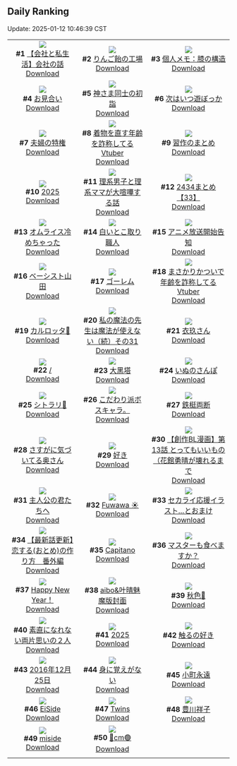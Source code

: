 ## Daily Ranking
Update: 2025-01-12 10:46:39 CST

|      |      |      |
| :----: | :----: | :----: |
| ![](https://i.pixiv.re/c/240x480/img-master/img/2025/01/10/12/00/17/126076743_p0_master1200.jpg)<br>**#1** [【会社と私生活】会社の話](https://www.pixiv.net/artworks/126076743)<br>[Download](https://i.pixiv.re/img-original/img/2025/01/10/12/00/17/126076743_p0.jpg) | ![](https://i.pixiv.re/c/240x480/img-master/img/2025/01/10/07/30/03/126073046_p0_master1200.jpg)<br>**#2** [りんご飴の工場](https://www.pixiv.net/artworks/126073046)<br>[Download](https://i.pixiv.re/img-original/img/2025/01/10/07/30/03/126073046_p0.jpg) | ![](https://i.pixiv.re/c/240x480/img-master/img/2025/01/09/06/00/10/126042813_p0_master1200.jpg)<br>**#3** [個人メモ：膝の構造](https://www.pixiv.net/artworks/126042813)<br>[Download](https://i.pixiv.re/img-original/img/2025/01/09/06/00/10/126042813_p0.jpg) |
| ![](https://i.pixiv.re/c/240x480/img-master/img/2025/01/09/21/51/57/126060393_p0_master1200.jpg)<br>**#4** [お見合い](https://www.pixiv.net/artworks/126060393)<br>[Download](https://i.pixiv.re/img-original/img/2025/01/09/21/51/57/126060393_p0.jpg) | ![](https://i.pixiv.re/c/240x480/img-master/img/2025/01/09/19/21/43/126055634_p0_master1200.jpg)<br>**#5** [神さま同士の初詣](https://www.pixiv.net/artworks/126055634)<br>[Download](https://i.pixiv.re/img-original/img/2025/01/09/19/21/43/126055634_p0.jpg) | ![](https://i.pixiv.re/c/240x480/img-master/img/2025/01/10/20/29/14/126087587_p0_master1200.jpg)<br>**#6** [次はいつ遊ぼっか](https://www.pixiv.net/artworks/126087587)<br>[Download](https://i.pixiv.re/img-original/img/2025/01/10/20/29/14/126087587_p0.jpg) |
| ![](https://i.pixiv.re/c/240x480/img-master/img/2025/01/09/00/02/46/126036524_p0_master1200.jpg)<br>**#7** [夫婦の特権](https://www.pixiv.net/artworks/126036524)<br>[Download](https://i.pixiv.re/img-original/img/2025/01/09/00/02/46/126036524_p0.jpg) | ![](https://i.pixiv.re/c/240x480/img-master/img/2025/01/09/21/00/08/126058505_p0_master1200.jpg)<br>**#8** [着物を直す年齢を詐称してるVtuber](https://www.pixiv.net/artworks/126058505)<br>[Download](https://i.pixiv.re/img-original/img/2025/01/09/21/00/08/126058505_p0.png) | ![](https://i.pixiv.re/c/240x480/img-master/img/2025/01/09/00/00/35/126036292_p0_master1200.jpg)<br>**#9** [習作のまとめ](https://www.pixiv.net/artworks/126036292)<br>[Download](https://i.pixiv.re/img-original/img/2025/01/09/00/00/35/126036292_p0.jpg) |
| ![](https://i.pixiv.re/c/240x480/img-master/img/2025/01/09/02/20/20/126040129_p0_master1200.jpg)<br>**#10** [2025](https://www.pixiv.net/artworks/126040129)<br>[Download](https://i.pixiv.re/img-original/img/2025/01/09/02/20/20/126040129_p0.jpg) | ![](https://i.pixiv.re/c/240x480/img-master/img/2025/01/09/18/43/08/126054625_p0_master1200.jpg)<br>**#11** [理系男子と理系ママが大喧嘩する話](https://www.pixiv.net/artworks/126054625)<br>[Download](https://i.pixiv.re/img-original/img/2025/01/09/18/43/08/126054625_p0.jpg) | ![](https://i.pixiv.re/c/240x480/img-master/img/2025/01/10/11/21/05/126076123_p0_master1200.jpg)<br>**#12** [2434まとめ【33】](https://www.pixiv.net/artworks/126076123)<br>[Download](https://i.pixiv.re/img-original/img/2025/01/10/11/21/05/126076123_p0.png) |
| ![](https://i.pixiv.re/c/240x480/img-master/img/2025/01/09/18/22/05/126054129_p0_master1200.jpg)<br>**#13** [オムライス冷めちゃった](https://www.pixiv.net/artworks/126054129)<br>[Download](https://i.pixiv.re/img-original/img/2025/01/09/18/22/05/126054129_p0.jpg) | ![](https://i.pixiv.re/c/240x480/img-master/img/2025/01/10/20/30/02/126087613_p0_master1200.jpg)<br>**#14** [白いとこ取り職人](https://www.pixiv.net/artworks/126087613)<br>[Download](https://i.pixiv.re/img-original/img/2025/01/10/20/30/02/126087613_p0.png) | ![](https://i.pixiv.re/c/240x480/img-master/img/2025/01/10/15/52/05/126080426_p0_master1200.jpg)<br>**#15** [アニメ放送開始告知](https://www.pixiv.net/artworks/126080426)<br>[Download](https://i.pixiv.re/img-original/img/2025/01/10/15/52/05/126080426_p0.jpg) |
| ![](https://i.pixiv.re/c/240x480/img-master/img/2025/01/09/00/02/29/126036502_p0_master1200.jpg)<br>**#16** [ベーシスト山田](https://www.pixiv.net/artworks/126036502)<br>[Download](https://i.pixiv.re/img-original/img/2025/01/09/00/02/29/126036502_p0.png) | ![](https://i.pixiv.re/c/240x480/img-master/img/2025/01/10/00/00/10/126065055_p0_master1200.jpg)<br>**#17** [ゴーレム](https://www.pixiv.net/artworks/126065055)<br>[Download](https://i.pixiv.re/img-original/img/2025/01/10/00/00/10/126065055_p0.png) | ![](https://i.pixiv.re/c/240x480/img-master/img/2025/01/10/21/00/32/126088636_p0_master1200.jpg)<br>**#18** [まさかりかついで年齢を詐称してるVtuber](https://www.pixiv.net/artworks/126088636)<br>[Download](https://i.pixiv.re/img-original/img/2025/01/10/21/00/32/126088636_p0.jpg) |
| ![](https://i.pixiv.re/c/240x480/img-master/img/2025/01/09/21/04/48/126058757_p0_master1200.jpg)<br>**#19** [カルロッタ🥀](https://www.pixiv.net/artworks/126058757)<br>[Download](https://i.pixiv.re/img-original/img/2025/01/09/21/04/48/126058757_p0.png) | ![](https://i.pixiv.re/c/240x480/img-master/img/2025/01/10/00/01/07/126065263_p0_master1200.jpg)<br>**#20** [私の魔法の先生は魔法が使えない（続）その31](https://www.pixiv.net/artworks/126065263)<br>[Download](https://i.pixiv.re/img-original/img/2025/01/10/00/01/07/126065263_p0.jpg) | ![](https://i.pixiv.re/c/240x480/img-master/img/2025/01/09/00/55/00/126038180_p0_master1200.jpg)<br>**#21** [衣玖さん](https://www.pixiv.net/artworks/126038180)<br>[Download](https://i.pixiv.re/img-original/img/2025/01/09/00/55/00/126038180_p0.jpg) |
| ![](https://i.pixiv.re/c/240x480/img-master/img/2025/01/10/00/08/05/126065678_p0_master1200.jpg)<br>**#22** [/](https://www.pixiv.net/artworks/126065678)<br>[Download](https://i.pixiv.re/img-original/img/2025/01/10/00/08/05/126065678_p0.png) | ![](https://i.pixiv.re/c/240x480/img-master/img/2025/01/10/13/46/20/126078462_p0_master1200.jpg)<br>**#23** [大黑塔](https://www.pixiv.net/artworks/126078462)<br>[Download](https://i.pixiv.re/img-original/img/2025/01/10/13/46/20/126078462_p0.jpg) | ![](https://i.pixiv.re/c/240x480/img-master/img/2025/01/10/12/19/36/126077098_p0_master1200.jpg)<br>**#24** [いぬのさんぽ](https://www.pixiv.net/artworks/126077098)<br>[Download](https://i.pixiv.re/img-original/img/2025/01/10/12/19/36/126077098_p0.png) |
| ![](https://i.pixiv.re/c/240x480/img-master/img/2025/01/09/01/02/59/126038439_p0_master1200.jpg)<br>**#25** [シトラリ🎨](https://www.pixiv.net/artworks/126038439)<br>[Download](https://i.pixiv.re/img-original/img/2025/01/09/01/02/59/126038439_p0.jpg) | ![](https://i.pixiv.re/c/240x480/img-master/img/2025/01/10/12/21/01/126077093_p0_master1200.jpg)<br>**#26** [こだわり派ボスキャラ。](https://www.pixiv.net/artworks/126077093)<br>[Download](https://i.pixiv.re/img-original/img/2025/01/10/12/21/01/126077093_p0.jpg) | ![](https://i.pixiv.re/c/240x480/img-master/img/2025/01/10/07/01/55/126072708_p0_master1200.jpg)<br>**#27** [鉄梃両断](https://www.pixiv.net/artworks/126072708)<br>[Download](https://i.pixiv.re/img-original/img/2025/01/10/07/01/55/126072708_p0.jpg) |
| ![](https://i.pixiv.re/c/240x480/img-master/img/2025/01/10/00/04/27/126065535_p0_master1200.jpg)<br>**#28** [さすがに気づいてる奥さん](https://www.pixiv.net/artworks/126065535)<br>[Download](https://i.pixiv.re/img-original/img/2025/01/10/00/04/27/126065535_p0.jpg) | ![](https://i.pixiv.re/c/240x480/img-master/img/2025/01/09/10/34/18/126046144_p0_master1200.jpg)<br>**#29** [好き](https://www.pixiv.net/artworks/126046144)<br>[Download](https://i.pixiv.re/img-original/img/2025/01/09/10/34/18/126046144_p0.jpg) | ![](https://i.pixiv.re/c/240x480/img-master/img/2025/01/10/22/51/58/126092530_p0_master1200.jpg)<br>**#30** [【創作BL漫画】第13話 とってもいいもの（花館勇晴が壊れるまで](https://www.pixiv.net/artworks/126092530)<br>[Download](https://i.pixiv.re/img-original/img/2025/01/10/22/51/58/126092530_p0.jpg) |
| ![](https://i.pixiv.re/c/240x480/img-master/img/2025/01/09/10/32/28/126046127_p0_master1200.jpg)<br>**#31** [主人公の君たちへ](https://www.pixiv.net/artworks/126046127)<br>[Download](https://i.pixiv.re/img-original/img/2025/01/09/10/32/28/126046127_p0.jpg) | ![](https://i.pixiv.re/c/240x480/img-master/img/2025/01/09/07/23/16/126043810_p0_master1200.jpg)<br>**#32** [Fuwawa ☀️](https://www.pixiv.net/artworks/126043810)<br>[Download](https://i.pixiv.re/img-original/img/2025/01/09/07/23/16/126043810_p0.png) | ![](https://i.pixiv.re/c/240x480/img-master/img/2025/01/10/17/49/37/126082794_p0_master1200.jpg)<br>**#33** [セカライ応援イラスト…とおまけ](https://www.pixiv.net/artworks/126082794)<br>[Download](https://i.pixiv.re/img-original/img/2025/01/10/17/49/37/126082794_p0.jpg) |
| ![](https://i.pixiv.re/c/240x480/img-master/img/2025/01/10/12/19/58/126077111_p0_master1200.jpg)<br>**#34** [【最新話更新】恋する(おとめ)の作り方　番外編](https://www.pixiv.net/artworks/126077111)<br>[Download](https://i.pixiv.re/img-original/img/2025/01/10/12/19/58/126077111_p0.png) | ![](https://i.pixiv.re/c/240x480/img-master/img/2025/01/09/15/21/53/126050406_p0_master1200.jpg)<br>**#35** [Capitano](https://www.pixiv.net/artworks/126050406)<br>[Download](https://i.pixiv.re/img-original/img/2025/01/09/15/21/53/126050406_p0.jpg) | ![](https://i.pixiv.re/c/240x480/img-master/img/2025/01/10/21/05/09/126088817_p0_master1200.jpg)<br>**#36** [マスターも食べますか？](https://www.pixiv.net/artworks/126088817)<br>[Download](https://i.pixiv.re/img-original/img/2025/01/10/21/05/09/126088817_p0.jpg) |
| ![](https://i.pixiv.re/c/240x480/img-master/img/2025/01/09/15/54/04/126050874_p0_master1200.jpg)<br>**#37** [Happy New Year！](https://www.pixiv.net/artworks/126050874)<br>[Download](https://i.pixiv.re/img-original/img/2025/01/09/15/54/04/126050874_p0.jpg) | ![](https://i.pixiv.re/c/240x480/img-master/img/2025/01/10/03/18/15/126070129_p0_master1200.jpg)<br>**#38** [aibo&叶晴魅魔版封面](https://www.pixiv.net/artworks/126070129)<br>[Download](https://i.pixiv.re/img-original/img/2025/01/10/03/18/15/126070129_p0.png) | ![](https://i.pixiv.re/c/240x480/img-master/img/2025/01/10/00/02/07/126065375_p0_master1200.jpg)<br>**#39** [秋色🐇](https://www.pixiv.net/artworks/126065375)<br>[Download](https://i.pixiv.re/img-original/img/2025/01/10/00/02/07/126065375_p0.jpg) |
| ![](https://i.pixiv.re/c/240x480/img-master/img/2025/01/10/00/13/55/126065923_p0_master1200.jpg)<br>**#40** [素直になれない両片思いの２人](https://www.pixiv.net/artworks/126065923)<br>[Download](https://i.pixiv.re/img-original/img/2025/01/10/00/13/55/126065923_p0.jpg) | ![](https://i.pixiv.re/c/240x480/img-master/img/2025/01/09/21/02/20/126058674_p0_master1200.jpg)<br>**#41** [2025](https://www.pixiv.net/artworks/126058674)<br>[Download](https://i.pixiv.re/img-original/img/2025/01/09/21/02/20/126058674_p0.png) | ![](https://i.pixiv.re/c/240x480/img-master/img/2025/01/10/00/33/51/126066618_p0_master1200.jpg)<br>**#42** [触るの好き](https://www.pixiv.net/artworks/126066618)<br>[Download](https://i.pixiv.re/img-original/img/2025/01/10/00/33/51/126066618_p0.png) |
| ![](https://i.pixiv.re/c/240x480/img-master/img/2025/01/10/00/00/40/126065193_p0_master1200.jpg)<br>**#43** [2016年12月25日](https://www.pixiv.net/artworks/126065193)<br>[Download](https://i.pixiv.re/img-original/img/2025/01/10/00/00/40/126065193_p0.png) | ![](https://i.pixiv.re/c/240x480/img-master/img/2025/01/09/14/44/16/126049882_p0_master1200.jpg)<br>**#44** [身に覚えがない](https://www.pixiv.net/artworks/126049882)<br>[Download](https://i.pixiv.re/img-original/img/2025/01/09/14/44/16/126049882_p0.jpg) | ![](https://i.pixiv.re/c/240x480/img-master/img/2025/01/09/00/00/13/126036194_p0_master1200.jpg)<br>**#45** [小町永遠](https://www.pixiv.net/artworks/126036194)<br>[Download](https://i.pixiv.re/img-original/img/2025/01/09/00/00/13/126036194_p0.jpg) |
| ![](https://i.pixiv.re/c/240x480/img-master/img/2025/01/09/14/30/15/126049703_p0_master1200.jpg)<br>**#46** [EiSide](https://www.pixiv.net/artworks/126049703)<br>[Download](https://i.pixiv.re/img-original/img/2025/01/09/14/30/15/126049703_p0.png) | ![](https://i.pixiv.re/c/240x480/img-master/img/2025/01/09/12/01/20/126047436_p0_master1200.jpg)<br>**#47** [Twins](https://www.pixiv.net/artworks/126047436)<br>[Download](https://i.pixiv.re/img-original/img/2025/01/09/12/01/20/126047436_p0.png) | ![](https://i.pixiv.re/c/240x480/img-master/img/2025/01/10/01/05/43/126056381_p0_master1200.jpg)<br>**#48** [豊川祥子](https://www.pixiv.net/artworks/126056381)<br>[Download](https://i.pixiv.re/img-original/img/2025/01/10/01/05/43/126056381_p0.jpg) |
| ![](https://i.pixiv.re/c/240x480/img-master/img/2025/01/10/20/06/30/126086968_p0_master1200.jpg)<br>**#49** [miside](https://www.pixiv.net/artworks/126086968)<br>[Download](https://i.pixiv.re/img-original/img/2025/01/10/20/06/30/126086968_p0.png) | ![](https://i.pixiv.re/c/240x480/img-master/img/2025/01/09/20/53/56/126058288_p0_master1200.jpg)<br>**#50** [🔴cm🟢](https://www.pixiv.net/artworks/126058288)<br>[Download](https://i.pixiv.re/img-original/img/2025/01/09/20/53/56/126058288_p0.png) |
|      |

